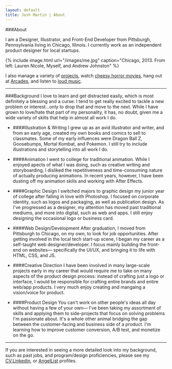 ```yaml
---
layout: default
title: Josh Martin | About
---
```


###About

I am a Designer, Illustrator, and Front-End Developer from Pittsburgh, Pennsylvania living in Chicago, Illinois. I currently work as an independent product designer for local startups.

{% include image.html url="/images/me.jpg" caption="Chicago, 2013. From left: Lauren Nicole, Myself, and Andrew Johnston" %}  

I also manage a variety of [projects](http://www.behance.net.jawsmartin), watch [cheesy horror movies](https://www.youtube.com/watch?v=KjL5u_8BlgY), hang out at [Arcades](https://www.youtube.com/watch?v=LHDOpKYqCGo), and listen to [loud music](https://www.youtube.com/watch?v=iEaml0KMkVQ).

---

###Background
I love to learn and get distracted easily, which is most definitely a blessing and a curse: I tend to get really excited to tackle a new problem or interest...only to drop that and move to the next. While I have grown to love/hate that part of my personality, it has, no doubt, given me a wide variety of skills that help in almost all work I do.

- ####Illustration &amp; Writing
I grew up as an avid illustrator and writer, and from an early age, created my own books and comics to sell to classmates. Some of my early influences were Dragon Ball Z, Goosebumps, Mortal Kombat, and Pokemon. I still try to include illustrations and storytelling into all work I do.

- ####Animation
I went to college for traditional animation. While I enjoyed apects of what I was doing, such as creative writing and storyboarding, I disliked the repetitiveness and time-consuming nature of actually producing animations. In recent years, however, I have been dusting off my animation skills and working with After Effects.

- ####Graphic Design
I switched majors to graphic design my junior year of college after falling in love with Photoshop. I focused on corporate identity, such as logos and packaging, as well as publication design. As I've progressed as a designer, my attention has moved past traditional mediums, and more into digital, such as web and apps. I still enjoy designing the occasional logo or business card.

- ####Web Design/Development
After graduation, I moved from Pittsburgh to Chicago, on my own, to look for job opportunities. After getting involved in the local tech start-up scene, I began my career as a self-taught web designer/developer. I focus mainly building the front-end on websites&mdash; specifically the UI/UX, and bringing it to life with HTML, CSS, and JS.

- ####Creative Direction
I have been involved in many large-scale projects early in my career that would require me to take on many aspects of the product design process: instead of crafting just a logo or interface, I would be responsible for crafting entire brands and entire web/app products. I very much enjoy creating and mangaing a vision/voice for product.

- ####Product Design
You can't work on other people's ideas all day without having a few of your own&mdash; I've been taking my assortment of skills and applying them to side-projects that focus on solving problems I'm passionate about. It's a whole other animal bridging the gap between the customer-facing and business side of a product. I'm learning how to improve customer conversion, A/B test, and monetize on the go.

---

If you are interested in seeing a more detailed look into my background, such as past jobs, and program/design proficiencies, please see my [CV](../joshmartinresume.pdf),[Linkedin](https://www.linkedin.com/in/jawsmartin), or [AngelList](https://angel.co/jawsmartin) profiles.

